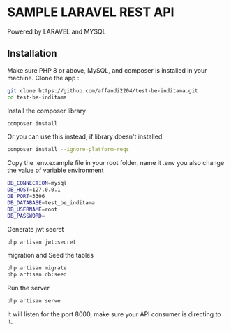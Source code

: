 
# SAMPLE LARAVEL REST API

Powered by LARAVEL and MYSQL

## Installation

Make sure PHP 8 or above, MySQL, and composer is installed in your machine.
Clone the app :

```sh
git clone https://github.com/affandi2204/test-be-inditama.git
cd test-be-inditama
```

Install the composer library

```sh
composer install
```

Or you can use this instead, if library doesn't installed

```sh
composer install --ignore-platform-reqs
```

Copy the .env.example file in your root folder, name it .env
you also change the value of variable environment 

```sh
DB_CONNECTION=mysql
DB_HOST=127.0.0.1
DB_PORT=3306
DB_DATABASE=test_be_inditama
DB_USERNAME=root
DB_PASSWORD=
```

Generate jwt secret

```sh
php artisan jwt:secret
```


migration and Seed the tables

```sh
php artisan migrate
php artisan db:seed
```

Run the server

```sh
php artisan serve
```

It will listen for the port 8000, make sure your API consumer is directing to it.
